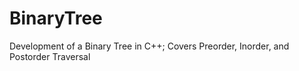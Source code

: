 # BinaryTree
Development of a Binary Tree in C++; Covers Preorder, Inorder, and Postorder Traversal
